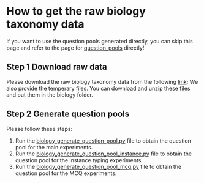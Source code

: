 # How to get the raw biology taxonomy data
If you want to use the question pools generated directly, you can skip this page and refer to the page for [question_pools](https://github.com/ysunbp/TaxoGlimpse/tree/main/question_pools) directly!
## Step 1 Download raw data 
Please download the raw biology taxonomy data from the following [link](https://drive.google.com/file/d/1R3614fV3xhXBDEopX_bNKUyM3F1bME8K/view?usp=drive_link); We also provide the temperary [files](https://drive.google.com/file/d/1-EcyUFYXRa0uJsniWaMaRwnzXMwub-Hn/view?usp=drive_link). You can download and unzip these files and put them in the biology folder.
## Step 2 Generate question pools
Please follow these steps: <br>
1. Run the [biology_generate_question_pool.py](./scripts/biology_generate_question_pool.py) file to obtain the question pool for the main experiments.<br>
2. Run the [biology_generate_question_pool_instance.py](./scripts/biology_generate_question_pool_instance.py) file to obtain the question pool for the instance typing experiments.
3. Run the [biology_generate_question_pool_mcq.py](./scripts/biology_generate_question_pool_mcq.py) file to obtain the question pool for the MCQ experiments.
